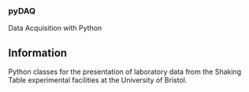 ### pyDAQ

Data Acquisition with Python

## Information

Python classes for the presentation of laboratory data from the Shaking Table experimental facilities at the University of Bristol.
